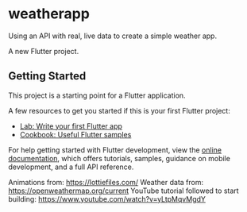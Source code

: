 # weatherapp
Using an API with real, live data to create a simple weather app.

A new Flutter project.

## Getting Started

This project is a starting point for a Flutter application.

A few resources to get you started if this is your first Flutter project:

- [Lab: Write your first Flutter app](https://docs.flutter.dev/get-started/codelab)
- [Cookbook: Useful Flutter samples](https://docs.flutter.dev/cookbook)

For help getting started with Flutter development, view the
[online documentation](https://docs.flutter.dev/), which offers tutorials,
samples, guidance on mobile development, and a full API reference.

Animations from: https://lottiefiles.com/
Weather data from: https://openweathermap.org/current
YouTube tutorial followed to start building: https://www.youtube.com/watch?v=yLtpMqvMgdY
